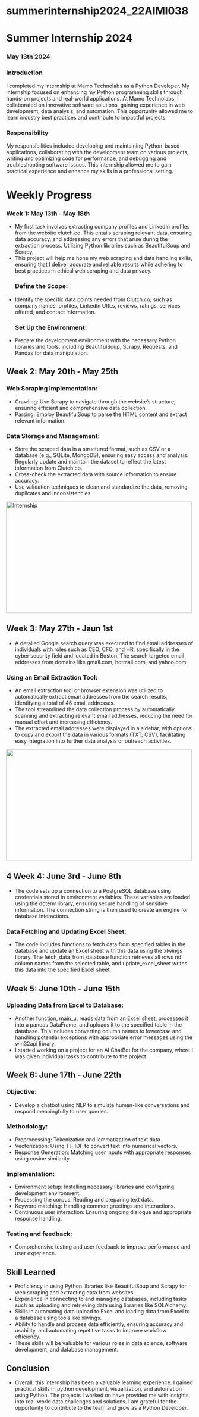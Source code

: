 
# summerinternship2024_22AIMl038

# Summer Internship 2024

### May 13th 2024

### Introduction
 I completed my internship at Mamo Technolabs as a Python Developer. My internship focused on enhancing my Python programming skills through hands-on projects and real-world applications. At Mamo Technolabs, I collaborated on innovative software solutions, gaining experience in web development, data analysis, and automation. This opportunity allowed me to learn industry best practices and contribute to impactful projects.

### Responsibility
 My responsibilities included developing and maintaining Python-based applications, collaborating with the development team on various projects, writing and optimizing code for performance, and debugging and troubleshooting software issues. This internship allowed me to gain practical experience and enhance my skills in a professional setting.

 # Weekly Progress

 ### Week 1: May 13th - May 18th
 - My first task involves extracting company profiles and LinkedIn profiles from the website clutch.co. This entails scraping relevant data, ensuring data accuracy, and addressing any errors that arise during the 
   extraction process. Utilizing Python libraries such as BeautifulSoup and Scrapy.
 - This project will help me hone my web scraping and data handling skills, ensuring that I deliver accurate and reliable results while adhering to best practices in ethical web scraping and data privacy.
    ### Define the Scope:
 - Identify the specific data points needed from Clutch.co, such as company names, profiles, LinkedIn URLs, reviews, ratings, services offered, and contact information.
    ### Set Up the Environment: 
 - Prepare the development environment with the necessary Python libraries and tools, including BeautifulSoup, Scrapy, Requests, and Pandas for data manipulation.

 ## Week 2: May 20th - May 25th
   ### Web Scraping Implementation:
   - Crawling:
         Use Scrapy to navigate through the website’s structure, ensuring efficient and comprehensive data collection.
   - Parsing:
         Employ BeautifulSoup to parse the HTML content and extract relevant information.
   ### Data Storage and Management:
   - Store the scraped data in a structured format, such as CSV or a database (e.g., SQLite, MongoDB), ensuring easy access and analysis.
     Regularly update and maintain the dataset to reflect the latest information from Clutch.co.
   - Cross-check the extracted data with source information to ensure accuracy.
   - Use validation techniques to clean and standardize the data, removing duplicates and inconsistencies.

   <img src="https://github.com/22AIML038RishiPatel/summerinternship2024_22AIMl038/assets/120238486/e0185a8a-c373-439c-a828-39d8a529294a" width="500" height="300" alt="Internship" />

  ## Week 3: May 27th - Jaun 1st
   - A detailed Google search query was executed to find email addresses of individuals with roles such as CEO, CFO, and HR, specifically in the cyber security field and located in Boston. The search targeted 
     email addresses from domains like gmail.com, hotmail.com, and yahoo.com.
   ### Using an Email Extraction Tool:
   - An email extraction tool or browser extension was utilized to automatically extract email addresses from the search results, identifying a total of 46 email addresses.
   - The tool streamlined the data collection process by automatically scanning and extracting relevant email addresses, reducing the need for manual effort and increasing efficiency.
   - The extracted email addresses were displayed in a sidebar, with options to copy and export the data in various formats (TXT, CSV), facilitating easy integration into further data analysis or outreach 
     activities.

   <img src="https://github.com/22AIML038RishiPatel/summerinternship2024_22AIMl038/assets/120238486/59ab2b96-924b-4202-8135-f9e9906fe1a8" width="500" height="300"/>

 ## 4 Week 4: June 3rd - June 8th
   - The code sets up a connection to a PostgreSQL database using credentials stored in environment variables. These variables are loaded using the dotenv library, ensuring secure handling of sensitive 
     information. The connection string is then used to create an engine for database interactions.
   ### Data Fetching and Updating Excel Sheet:
   - The code includes functions to fetch data from specified tables in the database and update an Excel sheet with this data using the xlwings library. The fetch_data_from_database function retrieves all rows nd 
     column names from the selected table, and update_excel_sheet writes this data into the specified Excel sheet.

 ## Week 5: June 10th - June 15th
 ### Uploading Data from Excel to Database:
   - Another function, main_u, reads data from an Excel sheet, processes it into a pandas DataFrame, and uploads it to the specified table in the database. This includes converting column names to lowercase and 
     handling potential exceptions with appropriate error messages using the win32api library.
   - I started working on a project for an AI ChatBot for the company, where I was given individual tasks to contribute to the project.

 ## Week 6: June 17th - June 22th
   ### Objective:
   - Develop a chatbot using NLP to simulate human-like conversations and respond meaningfully to user queries.

   ### Methodology:
   - Preprocessing: Tokenization and lemmatization of text data.
   - Vectorization: Using TF-IDF to convert text into numerical vectors.
   - Response Generation: Matching user inputs with appropriate responses using cosine similarity.
 
   ### Implementation:
   - Environment setup: Installing necessary libraries and configuring development environment.
   - Processing the corpus: Reading and preparing text data.
   - Keyword matching: Handling common greetings and interactions.
   - Continuous user interaction: Ensuring ongoing dialogue and appropriate response handling.

   ### Testing and feedback: 
   - Comprehensive testing and user feedback to improve performance and user experience.

  ## Skill Learned
   - Proficiency in using Python libraries like BeautifulSoup and Scrapy for web scraping and extracting data from websites.
   - Experience in connecting to and managing databases, including tasks such as uploading and retrieving data using libraries like SQLAlchemy.
   - Skills in automating data upload to Excel and loading data from Excel to a database using tools like xlwings.
   - Ability to handle and process data efficiently, ensuring accuracy and usability, and automating repetitive tasks to improve workflow efficiency.
   - These skills will be valuable for various roles in data science, software development, and database management.

 ## Conclusion 
   - Overall, this internship has been a valuable learning experience. I gained practical skills in python development, visualization, and automation using Python. The projects I worked on have provided me with 
     insights into real-world data challenges and solutions. I am grateful for the opportunity to contribute to the team and grow as a Python Developer. 
 






